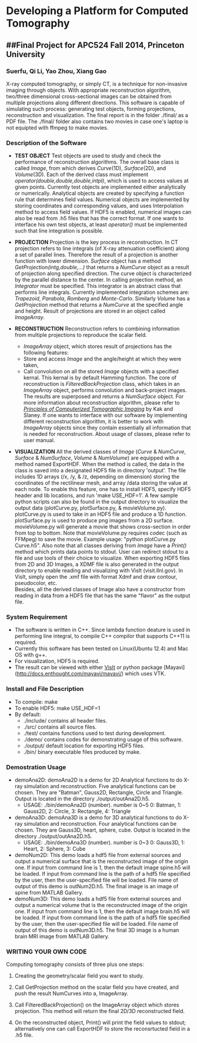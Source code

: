# Developing a Platform for Computed Tomography

##Final Project for APC524 Fall 2014, Princeton University
---------------------------------------------------
### Suerfu, Qi Li, Yao Zhou, Xiang Gao

X-ray computed tomography, or simply CT, is a technique for non-invasive imaging through objects. With appropriate reconstruction algorithm, two/three dimensional cross-sectional images can be obtained from multiple projections along different directions.
This software is capable of simulating such process: generating test objects, forming projections, reconstruction and visualization.
The final report is in the folder ./final/ as a PDF file. The ./final/ folder also contains two movies in case one's laptop is not equipted with ffmpeg to make movies.

### Description of the Software

- **TEST OBJECT**
Test objects are used to study and check the performance of reconstruction algorithms. The overall base class is called *Image*, from which derives *Curve*(1D), *Surface*(2D), and *Volume*(3D). Each of the derived class must implement *operator(double,double,double,intpl)*, which is used to access values at given points.
Currently test objects are implemented either analytically or numerically. Analytical objects are created by specifying a function rule that determines field values.
Numerical objects are implemented by storing coordinates and corresponding values, and uses Interpolation method to access field values.
If HDF5 is enabled, numerical images can also be read from .h5 files that has the correct format.
If one wants to interface his own test objects, at least *operator()* must be implemented such that line integration is possible.

- **PROJECTION**
Projection is the key process in reconstruction. In CT projection refers to line integrals (of X-ray attenuation coefficient) along a set of parallel lines. Therefore the result of a projection is another function with lower dimension.
*Surface* object has a method *GetProjection(intg,double,...)* that returns a *NumCurve* object as a result of projection along specified direction. The curve object is characterized by the parallel distance to the center.
In calling projection method, an *Integrator* must be specified. This integrator is an abstract class that performs line integrals. Currently implemented integration schemes are: *Trapezoid*, *Parabola*, *Romberg* and *Monte-Carlo*.
Similarly *Volume* has a *GetProjection* method that returns a *NumCurve* at the specified angle and height.
Result of projections are stored in an object called *ImageArray*.

- **RECONSTRUCTION**
Reconstruction refers to combining information from multiple projections to reproduce the scalar field.
  * *ImageArray* object, which stores result of projections has the following features:
  * Store and access *Image* and the angle/height at which they were taken,
  * Call convolution on all the stored *Image* objects with a specified kernal. This kernal is by default Hamming function.
The core of reconstruction is *FilteredBackProjection* class, which takes in an *ImageArray* object, performs convolution and back-project images. The results are superposed and returns a *NumSurface* object.
For more information about reconstruction algorithm, please refer to [*Principles of Computerized Tomographic Imaging*](www.slaney.org/pct/) by Kak and Slaney.
If one wants to interface with our software by implementing different reconstruction algorithm, it is better to work with *ImageArray* objects since they contain essentially all information that is needed for reconstruction.
About usage of classes, please refer to user manual.

- **VISUALIZATION**
All the derived classes of *Image* (*Curve* & *NumCurve*, *Surface* & *NumSurface*, *Volume* & *NumVolume*) are equipped with a method named ExportHDF.
When the method is called, the data in the class is saved into a designated HDF5 file in directory 'output'.
The file includes 1D arrays (/x, /y, & /z, depending on dimension) storing the coordinates of the rectilinear mesh, and array /data storing the value at each node.
To enable this feature, one has to install HDF5, specify HDF5 header and lib locations, and run 'make USE_HDF=1'.
A few sample python scripts can also be found in the output directory to visualize the output data (plotCurve.py, plotSurface.py, & movieVolume.py).
plotCurve.py is used to take in an HDF5 file and produce a 1D function.
plotSurface.py is used to produce png images from a 2D surface.
movieVolume.py will generate a movie that shows cross-section in order from top to bottom. Note that movieVolume.py requires codec (such as FFMpeg) to save the movie.
Example usage: "python plotCurve.py Curve.h5".
Also note that all classes deriving from *Image* have a *Print()* method which prints data points to stdout. User can redirect stdout to a file and use tools of their choice to visualize.
When exporting HDF5 files from 2D and 3D Images, a XDMF file is also generated in the output directory to enable reading and visualizing with VisIt (visit.llnl.gov). In VisIt, simply open the .xmf file with format Xdmf and draw contour, pseudocolor, etc.  
Besides, all the derived classes of Image also have a constructor from reading in data from a HDF5 file that has the same "flavor" as the output file.

### System Requirement

* The software is written in C++. Since lambda function deature is used in performing line integral, to compile C++ compilor that supports C++11 is required.
* Currently this software has been tested on Linux(Ubuntu 12.4) and Mac OS with g++.
* For visualization, HDF5 is required.
* The result can be viewed with either [VisIt](https://wci.llnl.gov/simulation/computer-codes/visit/) or python package [Mayavi] (http://docs.enthought.com/mayavi/mayavi/) which uses VTK. 

### Install and File Description

* To compile:        make
* To enable HDF5:    make USE_HDF=1
* By default:
    - ./include/ contains all header files.
    - ./src/     contains all source files.
    - ./test/    contains functions used to test during development.
    - ./demo/    contains codes for demonstrating usage of this software.
    - ./output/  default location for exporting HDF5 files.
    - ./bin/     binary executable files produced by make.

### Demostration Usage

* demoAna2D: demoAna2D is a demo for 2D Analytical functions to do X-ray simulation and reconstruction. Five analytical functions can be chosen. They are "Batman", Gauss2D, Rectangle, Circle and Triangle. Output is located in the directory ./output/outAna2D.h5.
   * USAGE: ./bin/demoAna2D (number).  number is 0~5 0: Batman, 1: Gauss2D, 2: Circle, 3: Rectangle, 4: Triangle
* demoAna3D: demoAna3D is a demo for 3D analytical functions to do X-ray simulation and reconstruction. Four analytical functions can be chosen. They are Gauss3D, heart, sphere, cube. Output is located in the directory ./output/outAna2D.h5.
   * USAGE: ./bin/demoAna3D (number). number is 0~3 0: Gauss3D, 1: Heart, 2: Sphere, 3: Cube
* demoNum2D: This demo loads a hdf5 file from external sources and output a numerical surface that is the reconstructed image of the origin one. If input from command line is 1, then the default image spine.h5 will be loaded. If input from command line is the path of a hdf5 file specified by the user, then the user-specified file will be loaded. File name of output of this demo is outNum2D.h5. The final image is an image of spine from MATLAB Gallery.
* demoNum3D: This demo loads a hdf5 file from external sources and output a numerical volume that is the reconstructed image of the origin one. If input from command line is 1, then the default image brain.h5 will be loaded. If input from command line is the path of a hdf5 file specified by the user, then the user-specified file will be loaded. File name of output of this demo is outNum3D.h5. The final 3D image is a human brain MRI image from MATLAB Gallery.

### WRITING YOUR OWN CODE

Computing tomography consists of three plus one steps:

  1. Creating the geometry/scalar field you want to study.

  2. Call GetProjection method on the scalar field you have created, and push the result NumCurves into a, ImageArray.

  3. Call FilteredBackProjection() on the ImageArray object which stores projection. This method will return the final 2D/3D reconstructed field.
  
  4. On the reconstructed object, Print() will print the field values to stdout; alternatively one can call ExportHDF to store the reconsrtucted field in a .h5 file.
